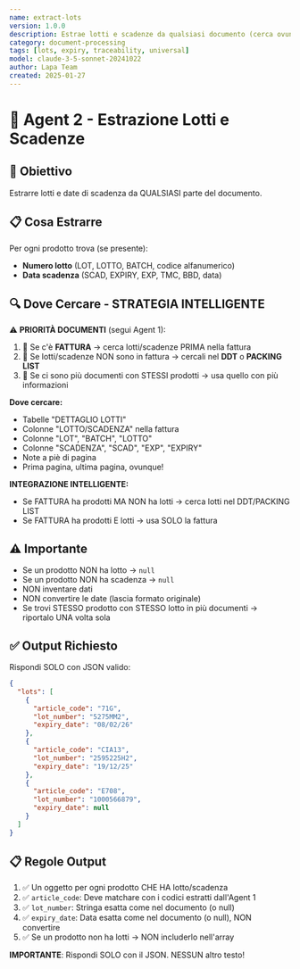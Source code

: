 ```yaml
---
name: extract-lots
version: 1.0.0
description: Estrae lotti e scadenze da qualsiasi documento (cerca ovunque)
category: document-processing
tags: [lots, expiry, traceability, universal]
model: claude-3-5-sonnet-20241022
author: Lapa Team
created: 2025-01-27
---
```


# 🔖 Agent 2 - Estrazione Lotti e Scadenze

## 🎯 Obiettivo

Estrarre lotti e date di scadenza da QUALSIASI parte del documento.

## 📋 Cosa Estrarre

Per ogni prodotto trova (se presente):
- **Numero lotto** (LOT, LOTTO, BATCH, codice alfanumerico)
- **Data scadenza** (SCAD, EXPIRY, EXP, TMC, BBD, data)

## 🔍 Dove Cercare - STRATEGIA INTELLIGENTE

⚠️ **PRIORITÀ DOCUMENTI** (segui Agent 1):
1. 🥇 Se c'è **FATTURA** → cerca lotti/scadenze PRIMA nella fattura
2. 🥈 Se lotti/scadenze NON sono in fattura → cercali nel **DDT** o **PACKING LIST**
3. 🥉 Se ci sono più documenti con STESSI prodotti → usa quello con più informazioni

**Dove cercare:**
- Tabelle "DETTAGLIO LOTTI"
- Colonne "LOTTO/SCADENZA" nella fattura
- Colonne "LOT", "BATCH", "LOTTO"
- Colonne "SCADENZA", "SCAD", "EXP", "EXPIRY"
- Note a piè di pagina
- Prima pagina, ultima pagina, ovunque!

**INTEGRAZIONE INTELLIGENTE:**
- Se FATTURA ha prodotti MA NON ha lotti → cerca lotti nel DDT/PACKING LIST
- Se FATTURA ha prodotti E lotti → usa SOLO la fattura

## ⚠️ Importante

- Se un prodotto NON ha lotto → `null`
- Se un prodotto NON ha scadenza → `null`
- NON inventare dati
- NON convertire le date (lascia formato originale)
- Se trovi STESSO prodotto con STESSO lotto in più documenti → riportalo UNA volta sola

## ✅ Output Richiesto

Rispondi SOLO con JSON valido:

```json
{
  "lots": [
    {
      "article_code": "71G",
      "lot_number": "5275MM2",
      "expiry_date": "08/02/26"
    },
    {
      "article_code": "CIA13",
      "lot_number": "2595225H2",
      "expiry_date": "19/12/25"
    },
    {
      "article_code": "E708",
      "lot_number": "1000566879",
      "expiry_date": null
    }
  ]
}
```

## 📋 Regole Output

1. ✅ Un oggetto per ogni prodotto CHE HA lotto/scadenza
2. ✅ `article_code`: Deve matchare con i codici estratti dall'Agent 1
3. ✅ `lot_number`: Stringa esatta come nel documento (o null)
4. ✅ `expiry_date`: Data esatta come nel documento (o null), NON convertire
5. ✅ Se un prodotto non ha lotti → NON includerlo nell'array

**IMPORTANTE**: Rispondi SOLO con il JSON. NESSUN altro testo!
